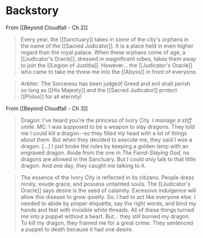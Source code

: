 

# Backstory

From [[Beyond Cloudfall - Ch 2]]
> Every year, the [[Sanctuary]] takes in some of the city's orphans in the name of the [[Sacred Judicator]]. It is a place held in even higher regard than the royal palace.
> When these orphans come of age, a [[Judicator's Oracle]], dressed in magnificent robes, takes them away to join the [[Legion of Justitia]].
> However... the [[Judicator's Oracle]] who came to take me threw me into the [[Abyss]] in front of everyone.

 >Arbiter: The Sorceress has been judged! Greed and evil shall perish so long as [[His Majesty]] and the [[Sacred Judicator]] protect [[Philos]] for all eternity!
 
From [[Beyond Cloudfall - Ch 3]]
> Dragon: I've heard you're the princess of Ivory City.
> *I manage a stiff smile.*
> MC: I was supposed to be a weapon to slay dragons. They told me I could kill a dragon--so they filled my head with a lot of things about them. But when they decided to execute me, they said I *was* a dragon. [...] I just broke the rules by keeping a golden lamp with an engraved dragon. Aside from the one in *The Fiend-Slaying God*, no dragons are allowed in the Sanctuary. But I could only talk to that little dragon. And one day, they caught me talking to it.

> The essence of the Ivory City is reflected in its citizens. People dress nicely, exude grace, and possess untainted souls.
> The [[Judicator's Oracle]] says desire is the seed of calamity. Excessive indulgence will allow this disease to grow quietly.
> So, I had to act like everyone else. I needed to abide by proper etiquette, say the right words, and bind my hands and feet with invisible white threads. All of these things turned me into a puppet without a heart.
> But... they still burned my dragon.
> To kill my dragon, they framed me for a great crime. They sentenced a puppet to death because it had one desire.